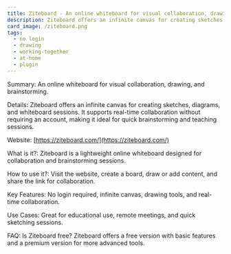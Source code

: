 ```yaml
---
title: Ziteboard - An online whiteboard for visual collaboration, drawing, and brainstorming.
description: Ziteboard offers an infinite canvas for creating sketches, diagrams, and whiteboard sessions. It supports real-time collaboration without requiring an account, making it ideal for quick brainstorming and teaching sessions.
card_image: /ziteboard.png
tags:
  - no login
  - drawing
  - working-together
  - at-home
  - plugin
---
```


Summary: An online whiteboard for visual collaboration, drawing, and brainstorming.

Details: Ziteboard offers an infinite canvas for creating sketches, diagrams, and whiteboard sessions. It supports real-time collaboration without requiring an account, making it ideal for quick brainstorming and teaching sessions.

Website: [https://ziteboard.com/](https://ziteboard.com/)

What is it?: Ziteboard is a lightweight online whiteboard designed for collaboration and brainstorming sessions.

How to use it?: Visit the website, create a board, draw or add content, and share the link for collaboration.

Key Features: No login required, infinite canvas, drawing tools, and real-time collaboration.

Use Cases: Great for educational use, remote meetings, and quick sketching sessions.

FAQ: Is Ziteboard free? Ziteboard offers a free version with basic features and a premium version for more advanced tools.
